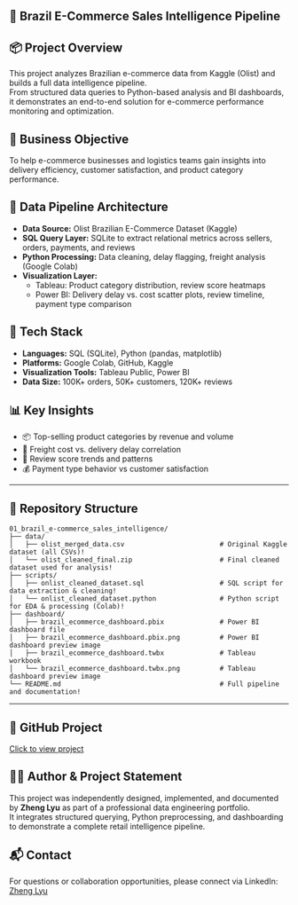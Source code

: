 ## 🛒 Brazil E-Commerce Sales Intelligence Pipeline

## 📦 Project Overview  
This project analyzes Brazilian e-commerce data from Kaggle (Olist) and builds a full data intelligence pipeline.  
From structured data queries to Python-based analysis and BI dashboards, it demonstrates an end-to-end solution for e-commerce performance monitoring and optimization.

## 🎯 Business Objective  
To help e-commerce businesses and logistics teams gain insights into delivery efficiency, customer satisfaction, and product category performance.

## 🧱 Data Pipeline Architecture  
- **Data Source:** Olist Brazilian E-Commerce Dataset (Kaggle)  
- **SQL Query Layer:** SQLite to extract relational metrics across sellers, orders, payments, and reviews  
- **Python Processing:** Data cleaning, delay flagging, freight analysis (Google Colab)  
- **Visualization Layer:**  
  - Tableau: Product category distribution, review score heatmaps  
  - Power BI: Delivery delay vs. cost scatter plots, review timeline, payment type comparison  

## 🧰 Tech Stack  
- **Languages:** SQL (SQLite), Python (pandas, matplotlib)  
- **Platforms:** Google Colab, GitHub, Kaggle  
- **Visualization Tools:** Tableau Public, Power BI  
- **Data Size:** 100K+ orders, 50K+ customers, 120K+ reviews  

## 📊 Key Insights  
- 📦 Top-selling product categories by revenue and volume  
- 🚚 Freight cost vs. delivery delay correlation  
- 💬 Review score trends and patterns  
- 💰 Payment type behavior vs customer satisfaction  

---

## 📁 Repository Structure

```
01_brazil_e-commerce_sales_intelligence/
├── data/
│   ├── olist_merged_data.csv                        # Original Kaggle dataset (all CSVs)!
│   └── olist_cleaned_final.zip                      # Final cleaned dataset used for analysis!
├── scripts/
│   ├── onlist_cleaned_dataset.sql                   # SQL script for data extraction & cleaning!
│   └── onlist_cleaned_dataset.python                # Python script for EDA & processing (Colab)!
├── dashboard/
│   ├── brazil_ecommerce_dashboard.pbix              # Power BI dashboard file
│   ├── brazil_ecommerce_dashboard.pbix.png          # Power BI dashboard preview image
│   ├── brazil_ecommerce_dashboard.twbx              # Tableau workbook
│   └── brazil_ecommerce_dashboard.twbx.png          # Tableau dashboard preview image
└── README.md                                        # Full pipeline and documentation!
```

---


## 🔗 GitHub Project  
[Click to view project](https://github.com/ZhengLyu-Data/Lvzheng-Wuhan-Data/tree/main/01_brazil_ecommerce_data_pipeline)

## 🧑‍💻 Author & Project Statement  
This project was independently designed, implemented, and documented by **Zheng Lyu** as part of a professional data engineering portfolio.  
It integrates structured querying, Python preprocessing, and dashboarding to demonstrate a complete retail intelligence pipeline.

## 📬 Contact  
For questions or collaboration opportunities, please connect via LinkedIn: [Zheng Lyu](https://www.linkedin.com/in/zheng-lyu-951295323/)
